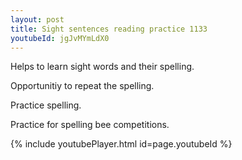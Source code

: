 ```yaml
---
layout: post
title: Sight sentences reading practice 1133
youtubeId: jgJvMYmLdX0
---
```

 
 
Helps to learn sight words and their spelling.

Opportunitiy to repeat the spelling. 

Practice spelling. 
 
Practice for spelling bee competitions. 
 
{% include youtubePlayer.html id=page.youtubeId %}
 
 
